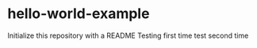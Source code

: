 # hello-world-example
Initialize this repository with a README
Testing first time 
test second time 
